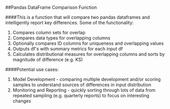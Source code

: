 ##Pandas DataFrame Comparison Function

####This is a function that will compare two pandas dataframes and intelligently report key differences.  Some of the functionality:
1. Compares column sets for overlap
2. Compares data types for overlapping columns
3. Optionally compares ID columns for uniqueness and overlapping values
4. Outputs df's with summary metrics for each input df
5. Calculates distributional measures for overlapping columns and sorts by magnitude of difference (e.g. KS)


####Potential use cases:
1. Model Development - comparing multiple development and/or scoring samples to understand sources of differences in input distribution
2. Monitoring and Reporting - quickly sorting through lots of data from repeated sampling (e.g. quarterly reports) to focus on interesting changes